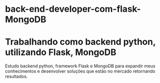 
# back-end-developer-com-flask-MongoDB
# Trabalhando como backend python, utilizando Flask, MongoDB

Estudo backend python, framework Flask e MongoDB para expandir meus conhecimentos e desenvolver soluções que estão no mercado retornando resultados.
